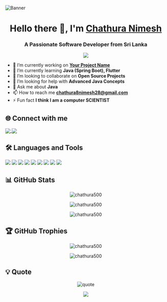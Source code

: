 <!-- Banner image -->
![Banner](https://user-images.githubusercontent.com/109351602/202650321-7f4da361-f98f-4345-8df4-adf352a11322.gif)

<!-- Greetings -->
<h1 align="center">Hello there 👋, I'm <a href="https://github.com/chathura500">Chathura Nimesh</a></h1>
<h3 align="center">A Passionate Software Developer from Sri Lanka</h3>

<!-- Typing animation -->
<p align="center">
  <a href="https://git.io/typing-svg">
    <img src="https://readme-typing-svg.herokuapp.com?color=%2336BCF7&center=true&vCenter=true&lines=Full+Stack+Developer;Java+Enthusiast;Flutter+Learner;Always+Learning+New+Things">
  </a>
</p>

<!-- About me -->
- 🔭 I’m currently working on **[Your Project Name](https://github.com/yourusername/yourproject)**
- 🌱 I’m currently learning **Java (Spring Boot), Flutter**
- 👯 I’m looking to collaborate on **Open Source Projects**
- 🤔 I’m looking for help with **Advanced Java Concepts**
- 💬 Ask me about **Java**
- 📫 How to reach me **chathura8nimesh28@gmail.com**
- ⚡ Fun fact **I think I am a computer SCIENTIST**

<!-- Connect with me -->
## 🌐 Connect with me
<p align="left">
  <a href="https://linkedin.com/in/chathuranimesh28" target="_blank">
    <img align="center" src="https://img.shields.io/badge/-LinkedIn-0077B5?style=flat-square&logo=linkedin&logoColor=white" />
  </a>
  <a href="mailto:chathura8nimesh28@gmail.com">
    <img align="center" src="https://img.shields.io/badge/-Email-D14836?style=flat-square&logo=gmail&logoColor=white" />
  </a>
</p>

<!-- Languages and Tools -->
## 🛠️ Languages and Tools
<p>
  <img src="https://img.shields.io/badge/Java-ED8B00?style=flat-square&logo=java&logoColor=white" />
  <img src="https://img.shields.io/badge/Flutter-02569B?style=flat-square&logo=flutter&logoColor=white" />
  <img src="https://img.shields.io/badge/Dart-0175C2?style=flat-square&logo=dart&logoColor=white" />
  <img src="https://img.shields.io/badge/Python-3776AB?style=flat-square&logo=python&logoColor=white" />
  <img src="https://img.shields.io/badge/Kotlin-0095D5?style=flat-square&logo=kotlin&logoColor=white" />
  <img src="https://img.shields.io/badge/MySQL-4479A1?style=flat-square&logo=mysql&logoColor=white" />
  <img src="https://img.shields.io/badge/Git-F05032?style=flat-square&logo=git&logoColor=white" />
  <img src="https://img.shields.io/badge/HTML5-E34F26?style=flat-square&logo=html5&logoColor=white" />
  <img src="https://img.shields.io/badge/CSS3-1572B6?style=flat-square&logo=css3&logoColor=white" />
</p>

<!-- GitHub Stats -->
## 📊 GitHub Stats

<p align="center">
  <img src="https://github-readme-stats.vercel.app/api?username=chathura500&show_icons=true&theme=radical" alt="chathura500" />
</p>

<p align="center">
  <img src="https://github-readme-streak-stats.herokuapp.com/?user=chathura500&theme=radical" alt="chathura500" />
</p>

<p align="center">
  <img src="https://github-readme-stats.vercel.app/api/top-langs?username=chathura500&show_icons=true&locale=en&layout=compact&theme=radical" alt="chathura500" />
</p>

<!-- GitHub Trophies -->
## 🏆 GitHub Trophies

<p align="center">
  <img src="https://github-profile-trophy.vercel.app/?username=chathura500&theme=radical&no-frame=true&row=1&column=6&margin-w=15&margin-h=15" alt="chathura500" />
</p>

<!-- Visitor Count -->
<p align="center">
  <img src="https://komarev.com/ghpvc/?username=chathura500&label=Profile%20views&color=0e75b6&style=flat" alt="chathura500" />
</p>

<!-- Quote -->
## 💡 Quote

<p align="center">
  <img src="https://quotes-github-readme.vercel.app/api?type=horizontal&theme=radical" alt="quote">
</p>

<!-- Footer -->
<p align="center">
  <img src="https://capsule-render.vercel.app/api?type=waving&color=gradient&height=100&section=footer"/>
</p>
